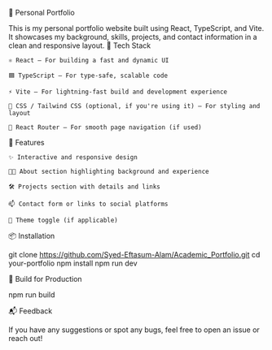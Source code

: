 💼 Personal Portfolio

This is my personal portfolio website built using React, TypeScript, and Vite. It showcases my background, skills, projects, and contact information in a clean and responsive layout.
🚀 Tech Stack

    ⚛️ React – For building a fast and dynamic UI

    🟦 TypeScript – For type-safe, scalable code

    ⚡ Vite – For lightning-fast build and development experience

    🎨 CSS / Tailwind CSS (optional, if you're using it) – For styling and layout

    🔧 React Router – For smooth page navigation (if used)

📂 Features

    ✨ Interactive and responsive design

    🧑‍💻 About section highlighting background and experience

    🛠️ Projects section with details and links

    📫 Contact form or links to social platforms

    🌙 Theme toggle (if applicable)

📦 Installation

git clone https://github.com/Syed-Eftasum-Alam/Academic_Portfolio.git
cd your-portfolio
npm install
npm run dev

📁 Build for Production

npm run build

📬 Feedback

If you have any suggestions or spot any bugs, feel free to open an issue or reach out!
